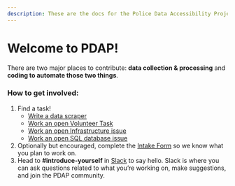 ```yaml
---
description: These are the docs for the Police Data Accessibility Project.
---
```


# Welcome to PDAP!

There are two major places to contribute: **data collection & processing** and **coding to automate those two things**.

### How to get involved:

1. Find a task!
   * [Write a data scraper](data-collection/write-a-data-scraper.md)
   * [Work an open Volunteer Task](https://pdap.atlassian.net/issues/?filter=10016)
   * [Work an open Infrastructure issue](https://pdap.atlassian.net/issues/?filter=10014)
   * [Work an open SQL database issue](https://www.dolthub.com/repositories/pdap/datasets/issues)
2. Optionally but encouraged, complete the [Intake Form](https://docs.google.com/forms/d/13HiD4CNTq8DOlwQtbIw2CfSjjDlveBpwxr7LRtcKeIo/edit?usp=sharing) so we know what you plan to work on.
3. Head to **\#introduce-yourself** in [Slack](https://join.slack.com/t/policeaccessibility/shared_invite/zt-ial0bvnm-D_T7R6za4aKh1f9jGUM0pg) to say hello. Slack is where you can ask questions related to what you’re working on, make suggestions, and join the PDAP community.

